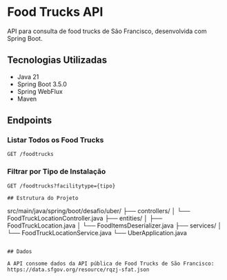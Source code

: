 # Food Trucks API

API para consulta de food trucks de São Francisco, desenvolvida com Spring Boot.

## Tecnologias Utilizadas

- Java 21
- Spring Boot 3.5.0
- Spring WebFlux
- Maven


## Endpoints

### Listar Todos os Food Trucks
```
GET /foodtrucks
```

### Filtrar por Tipo de Instalação
```
GET /foodtrucks?facilitytype={tipo}
```

```
## Estrutura do Projeto

```
src/main/java/spring/boot/desafio/uber/
├── controllers/
│   └── FoodTruckLocationController.java
├── entities/
│   ├── FoodTruckLocation.java
│   └── FoodItemsDeserializer.java
├── services/
│   └── FoodTruckLocationService.java
└── UberApplication.java
```

## Dados

A API consome dados da API pública de Food Trucks de São Francisco:
https://data.sfgov.org/resource/rqzj-sfat.json 